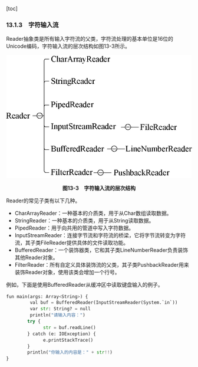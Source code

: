 [toc]

### 13.1.3　字符输入流

Reader抽象类是所有输入字符流的父类，字符流处理的基本单位是16位的Unicode编码，字符输入流的层次结构如图13-3所示。

![51.png](./images/51.png)
<center class="my_markdown"><b class="my_markdown">图13-3　字符输入流的层次结构</b></center>

Reader的常见子类有以下几种。

+ CharArrayReader：一种基本的介质类，用于从Char数组读取数据。
+ StringReader：一种基本的介质类，用于从String读取数据。
+ PipedReader：用于向共用的管道中写入字符数据。
+ InputStreamReader：连接字节流和字符流的桥梁，它将字节流转变为字符流，其子类FileReader提供具体的文件读取功能。
+ BufferedReader：一个装饰器类，它和其子类LineNumberReader负责装饰其他Reader对象。
+ FilterReader：所有自定义具体装饰流的父类，其子类PushbackReader用来装饰Reader对象，使用该类会增加一个行号。

例如，下面是使用BufferedReader从缓冲区中读取键盘输入的例子。

```python
fun main(args: Array<String>) {
         val buf = BufferedReader(InputStreamReader(System.`in`))
         var str: String? = null
         println("请输入内容：")
        try {
              str = buf.readLine()
        } catch (e: IOException) {
              e.printStackTrace()
        }
        println("你输入的内容是：" + str!!)
}
```

